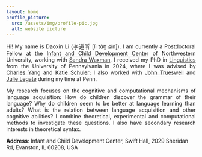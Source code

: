 ```yaml
---
layout: home
profile_picture:
  src: /assets/img/profile-pic.jpg
  alt: website picture
---
```



<p style='text-align: justify;'>
  Hi! My name is Daoxin Li (李道昕 [lì tɑ̂ʊ̯ ɕín]). I am currently a Postdoctoral Fellow at the <a href="https://childdevelopment.northwestern.edu/">Infant and Child Development Center</a> of Northwestern University, working with <a href="https://psychology.northwestern.edu/people/faculty/core/profiles/sandra-waxman.html">Sandra Waxman</a>. I received my PhD in <a href="https://www.ling.upenn.edu">Linguistics</a> from the University of Pennsylvania in 2024, where I was advised by <a href="https://www.ling.upenn.edu/~ycharles/">Charles Yang</a> and <a href="https://kathrynschuler.com">Katie Schuler</a>; I also worked with <a href="https://web.sas.upenn.edu/trueswell-lab/people/trueswell/">John Trueswell</a> and <a href="https://www.ling.upenn.edu/~jlegate/">Julie Legate</a> during my time at Penn.
</p>

<p style='text-align: justify;'>
  My research focuses on the cognitive and computational mechanisms of language acquisition: How do children discover the grammar of their language? Why do children seem to be better at language learning than adults? What is the relation between language acquisition and other cognitive abilities? I combine theoretical, experimental and computational methods to investigate these questions. I also have secondary research interests in theoretical syntax.
</p>

**Address**: Infant and Child Development Center, Swift Hall, 2029 Sheridan Rd, Evanston, IL 60208, USA
